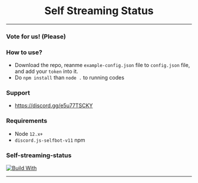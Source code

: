 <div align="center">
    <h1>Self Streaming Status</h1>
</div>

----

### Vote for us! (Please)


### **How to use?**
- Download the repo, reanme `example-config.json` file to `config.json` file, and add your `token` into it.
- Do `npm install` than `node .` to running codes

### Support
 - https://discord.gg/e5u77TSCKY

### Requirements
 - Node `12.x+`
 - `discord.js-selfbot-v11` npm

### Self-streaming-status
<!-- [![Discord Server](https://discordapp.com/api/guilds/625977459845890049/embed.png)](https://discord.gg/ZG3UCB5) -->
[![Build With](https://img.shields.io/npm/v/discord.js.svg?maxAge=3600)](https://www.npmjs.com/package/discord.js)

----

